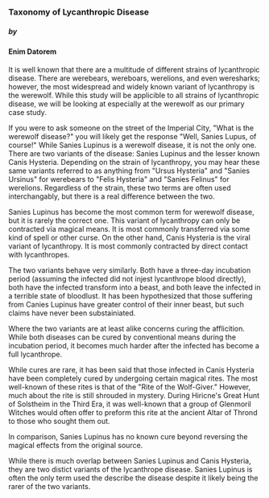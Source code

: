 ### Taxonomy of Lycanthropic Disease

##### by

#### Enim Datorem 

It is well known that there are a multitude of different strains of lycanthropic disease. There are werebears, wereboars, werelions, and even weresharks; however, the most widespread and widely known variant of lycanthropy is the werewolf. While this study will be applicible to all strains of lycanthropic disease, we will be looking at especially at the werewolf as our primary case study.

If you were to ask someone on the street of the Imperial City, "What is the werewolf disease?" you will likely get the response "Well, Sanies Lupus, of course!" While Sanies Lupinus is a werewolf disease, it is not the only one. There are two variants of the disease: Sanies Lupinus and the lesser known Canis Hysteria. Depending on the strain of lycanthropy, you may hear these same variants referred to as anything from "Ursus Hysteria" and "Sanies Ursinus" for werebears to "Felis Hysteria" and "Sanies Felinus" for werelions. Regardless of the strain, these two terms are often used interchangably, but there is a real difference between the two.

Sanies Lupinus has become the most common term for werewolf disease, but it is rarely the correct one. This variant of lycanthropy can only be contracted via magical means. It is most commonly transferred via some kind of spell or other curse. On the other hand, Canis Hysteria is the viral variant of lycanthropy. It is most commonly contracted by direct contact with lycanthropes.

The two variants behave very similarly. Both have a three-day incubation period (assuming the infected did not injest lycanthrope blood directly), both have the infected transform into a beast, and both leave the infected in a terrible state of bloodlust. It has been hypothesized that those suffering from Canies Lupinus have greater control of their inner beast, but such claims have never been substainiated.

Where the two variants are at least alike concerns curing the afflicition. While both diseases can be cured by conventional means during the incubation period, it becomes much harder after the infected has become a full lycanthrope. 

While cures are rare, it has been said that those infected in Canis Hysteria have been completely cured by undergoing certain magical rites. The most well-known of these rites is that of the "Rite of the Wolf-Giver." However, much about the rite is still shrouded in mystery. During Hiricne's Great Hunt of Solstheim in the Third Era, it was well-known that a group of Glenmoril Witches would often offer to preform this rite at the ancient Altar of Thrond to those who sought them out.

In comparison, Sanies Lupinus has no known cure beyond reversing the magical effects from the original source.

While there is much overlap between Sanies Lupinus and Canis Hysteria, they are two distict variants of the lycanthrope disease. Sanies Lupinus is often the only term used the describe the disease despite it likely being the rarer of the two variants.
